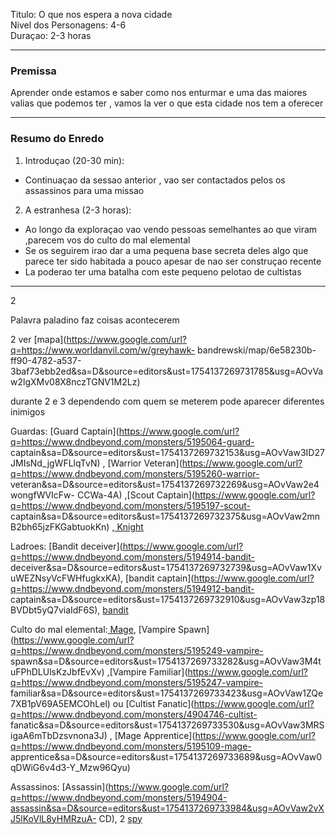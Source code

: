 Titulo: O que nos espera a nova cidade  
 Nivel dos Personagens: 4-6  
Duraçao: 2-3 horas

* * *

### Premissa

Aprender onde estamos e saber como nos enturmar e uma das maiores valias que
podemos ter , vamos la ver o que esta cidade nos tem a oferecer

* * *

### Resumo do Enredo

  1. Introduçao (20-30 min):  

  * Continuaçao da sessao anterior , vao ser contactados pelos os assassinos para uma missao

  2. A estranhesa (2-3 horas):  

  * Ao longo da exploraçao vao vendo pessoas semelhantes ao que viram ,parecem vos do culto do mal elemental
  * Se os seguirem irao dar a uma pequena base secreta deles algo que parece ter sido habitada a pouco apesar de nao ser construçao recente
  * La poderao ter uma batalha com este pequeno pelotao de cultistas

* * *

2

Palavra paladino faz coisas acontecerem

2 ver
[mapa](https://www.google.com/url?q=https://www.worldanvil.com/w/greyhawk-
bandrewski/map/6e58230b-ff90-4782-a537-3baf73ebb2ed&sa=D&source=editors&ust=1754137269731785&usg=AOvVaw2lgXMv08X8nczTGNV1M2Lz)

durante 2 e 3 dependendo com quem se meterem pode aparecer diferentes inimigos  
  
Guardas: [Guard
Captain](https://www.google.com/url?q=https://www.dndbeyond.com/monsters/5195064-guard-
captain&sa=D&source=editors&ust=1754137269732153&usg=AOvVaw3ID27JMIsNd_jgWFLlqTvN)
, [Warrior
Veteran](https://www.google.com/url?q=https://www.dndbeyond.com/monsters/5195260-warrior-
veteran&sa=D&source=editors&ust=1754137269732269&usg=AOvVaw2e4wongfWVIcFw-
CCWa-4A) ,[Scout
Captain](https://www.google.com/url?q=https://www.dndbeyond.com/monsters/5195197-scout-
captain&sa=D&source=editors&ust=1754137269732375&usg=AOvVaw2mnB2bh65jzFKGabtuokKn)
,[
Knight](https://www.google.com/url?q=https://www.dndbeyond.com/monsters/4904816-knight&sa=D&source=editors&ust=1754137269732499&usg=AOvVaw20C6BMPkVKzHca1PkxujkK)

Ladroes: [Bandit
deceiver](https://www.google.com/url?q=https://www.dndbeyond.com/monsters/5194914-bandit-
deceiver&sa=D&source=editors&ust=1754137269732739&usg=AOvVaw1XvuWEZNsyVcFWHfugkxKA),
[bandit
captain](https://www.google.com/url?q=https://www.dndbeyond.com/monsters/5194912-bandit-
captain&sa=D&source=editors&ust=1754137269732910&usg=AOvVaw3zp18BVDbt5yQ7viaIdF6S),
[bandit](https://www.google.com/url?q=https://www.dndbeyond.com/monsters/5194915-bandit&sa=D&source=editors&ust=1754137269733011&usg=AOvVaw1Tgki9dVTneyUMnU5ZX2jn)

Culto do mal elemental:[
Mage](https://www.google.com/url?q=https://www.dndbeyond.com/monsters/4831023-mage&sa=D&source=editors&ust=1754137269733177&usg=AOvVaw1g-YTzAujB_Do_75x8lSAm),
[Vampire
Spawn](https://www.google.com/url?q=https://www.dndbeyond.com/monsters/5195249-vampire-
spawn&sa=D&source=editors&ust=1754137269733282&usg=AOvVaw3M4tuFPhDLUlsKzJbfEvXv)
,[Vampire
Familiar](https://www.google.com/url?q=https://www.dndbeyond.com/monsters/5195247-vampire-
familiar&sa=D&source=editors&ust=1754137269733423&usg=AOvVaw1ZQe7XB1pV69A5EMCOhLel)
ou [Cultist
Fanatic](https://www.google.com/url?q=https://www.dndbeyond.com/monsters/4904746-cultist-
fanatic&sa=D&source=editors&ust=1754137269733530&usg=AOvVaw3MRSigaA6mTbDzsvnona3J)
, [Mage
Apprentice](https://www.google.com/url?q=https://www.dndbeyond.com/monsters/5195109-mage-
apprentice&sa=D&source=editors&ust=1754137269733689&usg=AOvVaw0qDWiG6v4d3-Y_Mzw96Qyu)

Assassinos:
[Assassin](https://www.google.com/url?q=https://www.dndbeyond.com/monsters/5194904-assassin&sa=D&source=editors&ust=1754137269733984&usg=AOvVaw2vXJ5lKoVlL8yHMRzuA-
CD), 2
[spy](https://www.google.com/url?q=https://www.dndbeyond.com/monsters/5195217-spy&sa=D&source=editors&ust=1754137269734185&usg=AOvVaw3WFMYoCJ_MPJaynQQwjJGn)



















